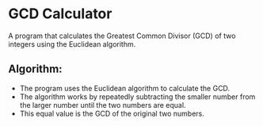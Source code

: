 # GCD Calculator
A program that calculates the Greatest Common Divisor (GCD) of two integers using the Euclidean algorithm.

## Algorithm:
  -  The program uses the Euclidean algorithm to calculate the GCD.
  -  The algorithm works by repeatedly subtracting the smaller number from the larger number until the two numbers are equal.
  -  This equal value is the GCD of the original two numbers.
